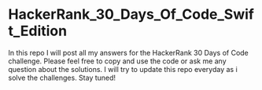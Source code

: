 # HackerRank_30_Days_Of_Code_Swift_Edition
In this repo I will post all my answers for the HackerRank 30 Days of Code challenge. Please feel free to copy and use the code or ask me any question about the solutions.
I will try to update this repo everyday as i solve the challenges.
Stay tuned!
